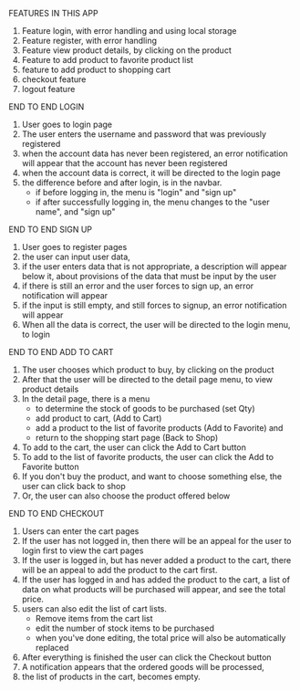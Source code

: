 FEATURES IN THIS APP
1. Feature login, with error handling and using local storage
2. Feature register, with error handling
3. Feature view product details, by clicking on the product
4. Feature to add product to favorite product list
5. feature to add product to shopping cart
6. checkout feature
7. logout feature

END TO END LOGIN
1. User goes to login page
2. The user enters the username and password that was previously registered
3. when the account data has never been registered, an error notification will appear that the account has never been registered
4. when the account data is correct, it will be directed to the login page
5. the difference before and after login, is in the navbar.
   - if before logging in, the menu is "login" and "sign up"
   - if after successfully logging in, the menu changes to the "user name", and "sign up"

END TO END SIGN UP
1. User goes to register pages
2. the user can input user data,
3. if the user enters data that is not appropriate, a description will appear below it, about
provisions of the data that must be input by the user
4. if there is still an error and the user forces to sign up, an error notification will appear
5. if the input is still empty, and still forces to signup, an error notification will appear
6. When all the data is correct, the user will be directed to the login menu, to login

END TO END ADD TO CART
1. The user chooses which product to buy, by clicking on the product
2. After that the user will be directed to the detail page menu, to view product details
3. In the detail page, there is a menu
    - to determine the stock of goods to be purchased (set Qty)
    - add product to cart, (Add to Cart)
    - add a product to the list of favorite products (Add to Favorite) and
    - return to the shopping start page (Back to Shop)
4. To add to the cart, the user can click the Add to Cart button
5. To add to the list of favorite products, the user can click the Add to Favorite button
6. If you don't buy the product, and want to choose something else, the user can click back to shop
7. Or, the user can also choose the product offered below

END TO END CHECKOUT
1. Users can enter the cart pages
2. If the user has not logged in, then there will be an appeal for the user to login first to view the cart pages
3. If the user is logged in, but has never added a product to the cart, there will be an appeal to add the product to the cart first.
4. If the user has logged in and has added the product to the cart, a list of data on what products will be purchased will appear, and see the total price.
5. users can also edit the list of cart lists.
   - Remove items from the cart list
   - edit the number of stock items to be purchased
   - when you've done editing, the total price will also be automatically replaced
6. After everything is finished the user can click the Checkout button
7. A notification appears that the ordered goods will be processed,
8. the list of products in the cart, becomes empty.